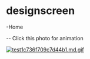 # designscreen

-Home 


-- Click this photo for animation

[![test1c736f709c7d44b1.md.gif](https://s7.gifyu.com/images/test1c736f709c7d44b1.md.gif)](https://gifyu.com/image/SMrBp)
